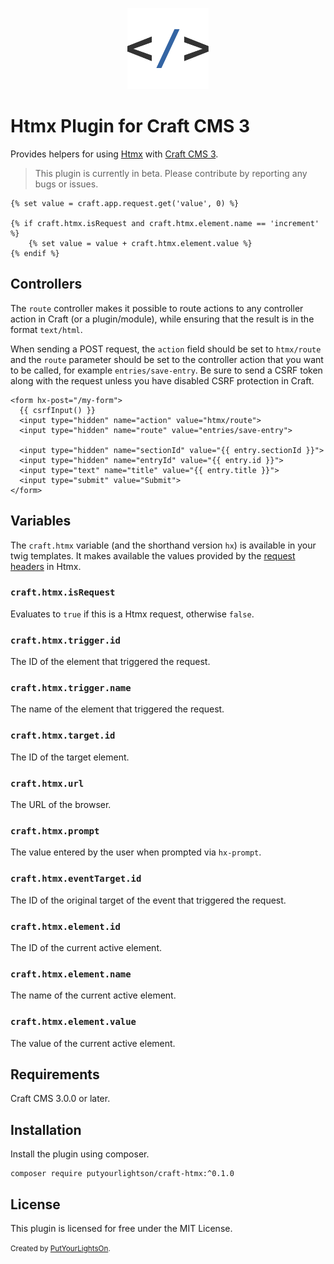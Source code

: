 <p align="center"><img width="130" src="https://raw.githubusercontent.com/putyourlightson/craft-htmx/v1/src/icon.svg"></p>

# Htmx Plugin for Craft CMS 3

Provides helpers for using [Htmx](https://htmx.org/) with [Craft CMS 3](https://craftcms.com/).

> This plugin is currently in beta. Please contribute by reporting any bugs or issues.

```twig
{% set value = craft.app.request.get('value', 0) %}

{% if craft.htmx.isRequest and craft.htmx.element.name == 'increment' %}
    {% set value = value + craft.htmx.element.value %}
{% endif %}
```

## Controllers

The `route` controller makes it possible to route actions to any controller action in Craft (or a plugin/module), while ensuring that the result is in the format `text/html`.

When sending a POST request, the `action` field should be set to `htmx/route` and the `route` parameter should be set to the controller action that you want to be called, for example `entries/save-entry`. Be sure to send a CSRF token along with the request unless you have disabled CSRF protection in Craft.

```twig
<form hx-post="/my-form">
  {{ csrfInput() }}
  <input type="hidden" name="action" value="htmx/route">
  <input type="hidden" name="route" value="entries/save-entry">

  <input type="hidden" name="sectionId" value="{{ entry.sectionId }}">
  <input type="hidden" name="entryId" value="{{ entry.id }}">
  <input type="text" name="title" value="{{ entry.title }}">
  <input type="submit" value="Submit">
</form>
```

## Variables

The `craft.htmx` variable (and the shorthand version `hx`) is available in your twig templates. It makes available the values provided by the [request headers](https://htmx.org/docs/#request-headers) in Htmx.

### `craft.htmx.isRequest`
Evaluates to `true` if this is a Htmx request, otherwise `false`.

### `craft.htmx.trigger.id`
The ID of the element that triggered the request.

### `craft.htmx.trigger.name`
The name of the element that triggered the request.

### `craft.htmx.target.id`
The ID of the target element.

### `craft.htmx.url`
The URL of the browser.

### `craft.htmx.prompt`
The value entered by the user when prompted via `hx-prompt`.

### `craft.htmx.eventTarget.id`
The ID of the original target of the event that triggered the request.

### `craft.htmx.element.id`
The ID of the current active element.

### `craft.htmx.element.name`
The name of the current active element.

### `craft.htmx.element.value`
The value of the current active element.

## Requirements

Craft CMS 3.0.0 or later.

## Installation

Install the plugin using composer.

```
composer require putyourlightson/craft-htmx:^0.1.0
```

## License

This plugin is licensed for free under the MIT License.

<small>Created by [PutYourLightsOn](https://putyourlightson.com/).</small>
